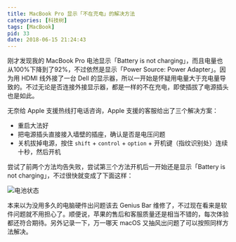 ```yaml
---
title: MacBook Pro 显示「不在充电」的解决方法
categories: [科技树]
tags: [MacBook]
pid: 33
date: 2018-06-15 21:24:43
---
```


刚才发现我的 MacBook Pro 电池显示「Battery is not charging」，而且电量也从100%下降到了92%，不过依然是显示「Power Source: Power Adapter」。因为用 HDMI 线外接了一台 Dell 的显示器，所以一开始是怀疑用电量大于充电量导致的。不过无论是否连接外接显示器，都是一样的不在充电，即使插拔了电源插头也是如此。<!--more-->

无奈给 Apple 支援热线打电话咨询，Apple 支援的客服给出了三个解决方案：

- 重启大法好
- 把电源插头直接接入墙壁的插座，确认是否是电压问题
- 关机拔掉电源，按住 `shift` + `control` + `option` + 开机键（指纹识别处）连续十秒，然后开机

尝试了前两个方法均告失败，尝试第三个方法开机后一开始还是显示「Battery is not charging」，不过很快就变成了下面这样：

![电池状态](https://website-1256060851.cos.ap-hongkong.myqcloud.com/posts/2018/06/battery.png!550x)

本来以为没用多久的电脑硬件出问题该去 Genius Bar 维修了，不过现在看来是软件问题就不用担心了。顺便说，苹果的售后和客服质量还是相当不错的，每次体验都还符合期待。另外记录一下，万一哪天 macOS 又抽风出问题了可以按照同样方法解决。